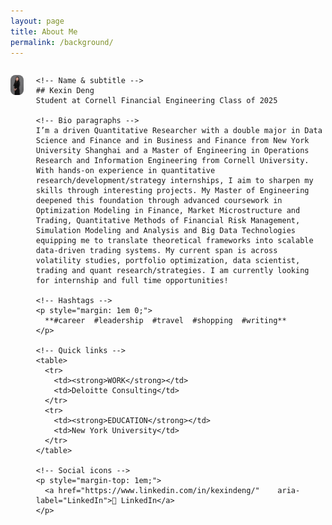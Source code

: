 ```yaml
---
layout: page
title: About Me
permalink: /background/
---
```


<div style="display: flex; align-items: flex-start; margin-bottom: 1.5em;">

  <!-- Left: profile image -->
  <img
    src="/img/Deng.Kexin.ProfilePhoto.jpg"
    alt="Kexin Deng"
    width="300"
    style="border-radius: 8px;"
  />

  <!-- Right: profile info -->
  <div style="margin-left: 20px; max-width: 600px;">

    <!-- Name & subtitle -->
    ## Kexin Deng
    Student at Cornell Financial Engineering Class of 2025

    <!-- Bio paragraphs -->
    I’m a driven Quantitative Researcher with a double major in Data Science and Finance and in Business and Finance from New York University Shanghai and a Master of Engineering in Operations Research and Information Engineering from Cornell University. With hands-on experience in quantitative research/development/strategy internships, I aim to sharpen my skills through interesting projects. My Master of Engineering deepened this foundation through advanced coursework in Optimization Modeling in Finance, Market Microstructure and Trading, Quantitative Methods of Financial Risk Management, Simulation Modeling and Analysis and Big Data Technologies equipping me to translate theoretical frameworks into scalable data-driven trading systems. My current span is across volatility studies, portfolio optimization, data scientist, trading and quant research/strategies. I am currently looking for internship and full time opportunities!

    <!-- Hashtags -->
    <p style="margin: 1em 0;">
      **#career  #leadership  #travel  #shopping  #writing**
    </p>

    <!-- Quick links -->
    <table>
      <tr>
        <td><strong>WORK</strong></td>
        <td>Deloitte Consulting</td>
      </tr>
      <tr>
        <td><strong>EDUCATION</strong></td>
        <td>New York University</td>
      </tr>
    </table>

    <!-- Social icons -->
    <p style="margin-top: 1em;">
      <a href="https://www.linkedin.com/in/kexindeng/"    aria-label="LinkedIn">🔗 LinkedIn</a> 
    </p>

  </div>
</div>
